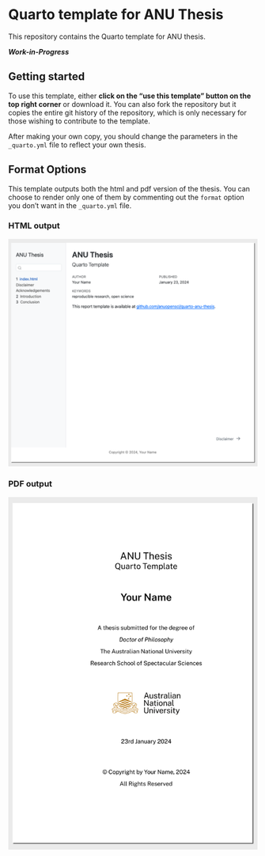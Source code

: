 

<!-- README.md is generated from README.qmd. Please edit that file -->

# Quarto template for ANU Thesis

This repository contains the Quarto template for ANU thesis.

***Work-in-Progress***

## Getting started

To use this template, either **click on the “use this template” button
on the top right corner** or download it. You can also fork the
repository but it copies the entire git history of the repository, which
is only necessary for those wishing to contribute to the template.

After making your own copy, you should change the parameters in the
`_quarto.yml` file to reflect your own thesis.

## Format Options

This template outputs both the html and pdf version of the thesis. You
can choose to render only one of them by commenting out the `format`
option you don’t want in the `_quarto.yml` file.

### HTML output

[![](docs/example-html.png)](https://anuopensci.github.io/quarto-anu-thesis/)

### PDF output

[![](docs/example-pdf.png)](docs/thesis.pdf)
